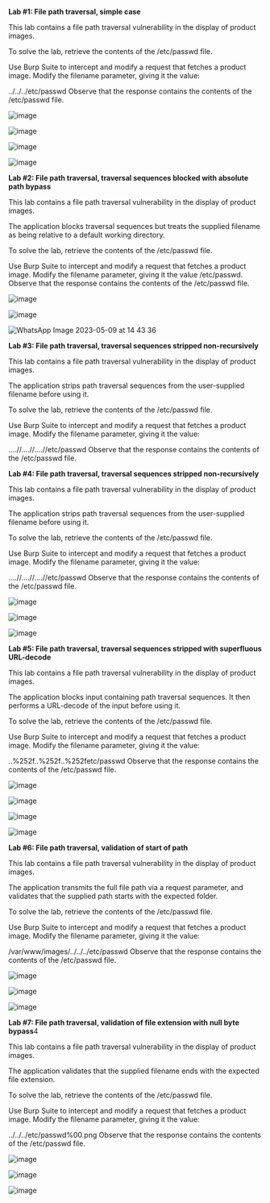 **Lab #1: File path traversal, simple case**

This lab contains a file path traversal vulnerability in the display of product images.

To solve the lab, retrieve the contents of the /etc/passwd file.

Use Burp Suite to intercept and modify a request that fetches a product image.
Modify the filename parameter, giving it the value:

../../../etc/passwd
Observe that the response contains the contents of the /etc/passwd file.

![image](https://github.com/SURYASNAIR1/PortSwigger/assets/123303806/c326b0ec-4372-493e-a951-02182d553c63)

![image](https://github.com/SURYASNAIR1/PortSwigger/assets/123303806/9cc0b252-494d-48a6-af75-584c3a052732)

![image](https://github.com/SURYASNAIR1/PortSwigger/assets/123303806/82dcf6a3-23fd-42c6-84be-01f396921186)

![image](https://github.com/SURYASNAIR1/PortSwigger/assets/123303806/adfe9a3e-4e4c-49c0-a8bf-770304d0eeac)

**Lab #2: File path traversal, traversal sequences blocked with absolute path bypass**

This lab contains a file path traversal vulnerability in the display of product images.

The application blocks traversal sequences but treats the supplied filename as being relative to a default working directory.

To solve the lab, retrieve the contents of the /etc/passwd file.

Use Burp Suite to intercept and modify a request that fetches a product image.
Modify the filename parameter, giving it the value /etc/passwd.
Observe that the response contains the contents of the /etc/passwd file.

![image](https://github.com/SURYASNAIR1/PortSwigger/assets/123303806/7bccde60-ec2c-4fc7-9ba8-ef33194713be)

![image](https://github.com/SURYASNAIR1/PortSwigger/assets/123303806/228818ba-93cb-4a4f-8022-cc1aef434e96)

![WhatsApp Image 2023-05-09 at 14 43 36](https://github.com/SURYASNAIR1/PortSwigger/assets/123303806/0102fbcf-cdd2-4160-a1bd-184c047a9526)

**Lab #3: File path traversal, traversal sequences stripped non-recursively**

This lab contains a file path traversal vulnerability in the display of product images.

The application strips path traversal sequences from the user-supplied filename before using it.

To solve the lab, retrieve the contents of the /etc/passwd file.

Use Burp Suite to intercept and modify a request that fetches a product image.
Modify the filename parameter, giving it the value:

....//....//....//etc/passwd
Observe that the response contains the contents of the /etc/passwd file.

**Lab #4: File path traversal, traversal sequences stripped non-recursively**

This lab contains a file path traversal vulnerability in the display of product images.

The application strips path traversal sequences from the user-supplied filename before using it.

To solve the lab, retrieve the contents of the /etc/passwd file.

Use Burp Suite to intercept and modify a request that fetches a product image.
Modify the filename parameter, giving it the value:

....//....//....//etc/passwd
Observe that the response contains the contents of the /etc/passwd file.

![image](https://github.com/SURYASNAIR1/PortSwigger/assets/123303806/bb8f65ad-cfd8-45ff-941e-2f6bd9d42167)

![image](https://github.com/SURYASNAIR1/PortSwigger/assets/123303806/929b157b-32b5-4884-aa9f-3a4c974b6b18)

![image](https://github.com/SURYASNAIR1/PortSwigger/assets/123303806/5dd61519-8d1a-4c82-a0a3-fa9139909c97)

**Lab #5: File path traversal, traversal sequences stripped with superfluous URL-decode**

This lab contains a file path traversal vulnerability in the display of product images.

The application blocks input containing path traversal sequences. It then performs a URL-decode of the input before using it.

To solve the lab, retrieve the contents of the /etc/passwd file.

Use Burp Suite to intercept and modify a request that fetches a product image.
Modify the filename parameter, giving it the value:

..%252f..%252f..%252fetc/passwd
Observe that the response contains the contents of the /etc/passwd file.

![image](https://github.com/SURYASNAIR1/PortSwigger/assets/123303806/ea556f31-e1f3-476d-83ce-8fad77ce08e3)

![image](https://github.com/SURYASNAIR1/PortSwigger/assets/123303806/17daf106-ca80-47fc-bdcd-61fa8b2d9183)

![image](https://github.com/SURYASNAIR1/PortSwigger/assets/123303806/99a9d2ab-e5c7-47bc-839d-07d3564f72fe)

![image](https://github.com/SURYASNAIR1/PortSwigger/assets/123303806/b7676b6c-f1b9-453e-9d3c-7c75ea93bb03)

**Lab #6: File path traversal, validation of start of path**

This lab contains a file path traversal vulnerability in the display of product images.

The application transmits the full file path via a request parameter, and validates that the supplied path starts with the expected folder.

To solve the lab, retrieve the contents of the /etc/passwd file.

Use Burp Suite to intercept and modify a request that fetches a product image.
Modify the filename parameter, giving it the value:

/var/www/images/../../../etc/passwd
Observe that the response contains the contents of the /etc/passwd file.

![image](https://github.com/SURYASNAIR1/PortSwigger/assets/123303806/68242533-ed91-4a7a-9a25-9ca986347950)

![image](https://github.com/SURYASNAIR1/PortSwigger/assets/123303806/6c0bd2a3-4614-4fee-aa7f-dbcd0620a1b5)

![image](https://github.com/SURYASNAIR1/PortSwigger/assets/123303806/e2c903fe-0cd8-4592-8c9e-b9a60ce8fe22)

**Lab #7: File path traversal, validation of file extension with null byte bypass**4

This lab contains a file path traversal vulnerability in the display of product images.

The application validates that the supplied filename ends with the expected file extension.

To solve the lab, retrieve the contents of the /etc/passwd file.

Use Burp Suite to intercept and modify a request that fetches a product image.
Modify the filename parameter, giving it the value:

../../../etc/passwd%00.png
Observe that the response contains the contents of the /etc/passwd file.

![image](https://github.com/SURYASNAIR1/PortSwigger/assets/123303806/1a8ffffe-3b35-4a14-a823-51af916285d8)

![image](https://github.com/SURYASNAIR1/PortSwigger/assets/123303806/db7802e6-db72-4de6-a77d-229bdd51ca22)

![image](https://github.com/SURYASNAIR1/PortSwigger/assets/123303806/385f71bb-a571-4afc-8126-7b3c3cabe97f)
